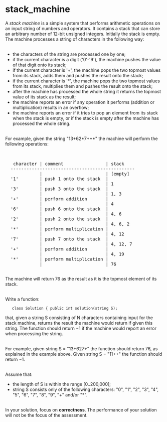 # stack_machine

 A <i>stack machine</i> is a simple system that performs arithmetic operations
 on an input string of numbers and operators. It contains a stack that
 can store an arbitrary number of 12-bit unsigned integers. Initially the
 stack is empty. The machine processes a string of characters in the
 following way:<br/><br/>
 - the characters of the string are processed one by one;<br/>
 - if the current character is a digit ('0'-'9'), the machine
 pushes the value of that digit onto its stack;<br/>
 - if the current character is '+', the machine pops the two
 topmost values from its stack, adds them and pushes the result
 onto the stack;<br/>
 - if the current character is '*', the machine pops the two
 topmost values from its stack, multiplies them and pushes the
 result onto the stack;<br/>
 - after the machine has processed the whole string it returns the
 topmost value of its stack as the result;<br/>
 - the machine reports an error if any operation it performs
 (addition or multiplication) results in an overflow;<br/>
 - the machine reports an error if it tries to pop an element from
 its stack when the stack is empty, or if the stack is empty
 after the machine has processed the whole string.<br/><br/>
 
 For example, given the string "13+62*7+**" the machine will perform the
 following operations:<br/><br/>

 <pre>
 
   character | comment                | stack
  -----------------------------------------------
             |                        | [empty]
  '1'        | push 1 onto the stack  |
             |                        | 1
  '3'        | push 3 onto the stack  |
             |                        | 1, 3
  '+'        | perform addition       |
             |                        | 4
  '6'        | push 6 onto the stack  |
             |                        | 4, 6
  '2'        | push 2 onto the stack  |
             |                        | 4, 6, 2
  '*'        | perform multiplication |
             |                        | 4, 12
  '7'        | push 7 onto the stack  |
             |                        | 4, 12, 7
  '+'        | perform addition       |
             |                        | 4, 19
  '*'        | perform multiplication |
             |                        | 76
  </pre>
 
 
  The machine will return 76 as the result as it is the topmost element of
  its stack.<br/><br/>
 
  Write a function:<br/>

       class Solution { public int solution(string S);
 
  that, given a string S consisting of N characters containing input for
  the stack machine, returns the result the machine would return if given
  this string. The function should return −1 if the machine would report
  an error when processing the string.<br/><br/>
 
  For example, given string S = "13+62*7+*" the function should return 76,
  as explained in the example above. Given string S = "11++" the function
  should return −1.<br/><br/>
 
  Assume that:<br/>
  - the length of S is within the range [0..200,000];<br/>
  - string S consists only of the following characters: "0", "1",
  "2", "3", "4", "5", "6", "7", "8", "9", "+" and/or "*".<br/><br/>
 
  In your solution, focus on **correctness**. The performance of your
  solution will not be the focus of the assessment.<br/><br/>
 
 
 
